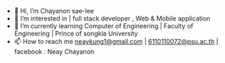 - 👋 Hi, I’m Chayanon sae-lee 
- 👀 I’m interested in | full stack developer , Web & Mobile application 
- 🌱 I’m currently learning Computer of Engineering | Faculty of Engineering | Prince of songkla University
- 📫 How to reach me neaykung1@gmail.com | 6110110072@psu.ac.th | facebook : Neay Chayanon

<!---
6110110072/6110110072 is a ✨ special ✨ repository because its `README.md` (this file) appears on your GitHub profile.
You can click the Preview link to take a look at your changes.
--->
